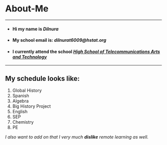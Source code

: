# About-Me

---

* #### Hi my name is *Dilnura*

* #### My school email is: _dilnurat6009@hstat.org_

* #### I currently attend the school [*High School of Telecommunications Arts and Technology*](https://www.hstat.org)

---

## My schedule looks like:  

1. Global History     
2. Spanish
3. Algebra
4. Big History Project
5. English 
6. SEP
7. Chemistry
8. PE

*I also want to add on that I very much **dislike** remote learning as well.*

